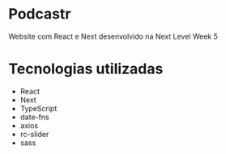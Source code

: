 # Podcastr
Website com React e Next desenvolvido na Next Level Week 5

# Tecnologias utilizadas
- React
- Next
- TypeScript
- date-fns
- axios
- rc-slider
- sass
